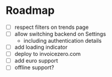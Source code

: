# Roadmap
- [ ] respect filters on trends page
- [ ] allow switching backend on Settings
    * including authentication details
- [ ] add loading indicator
- [ ] deploy to invoicezero.com
- [ ] add euro support
- [ ] offline support?
